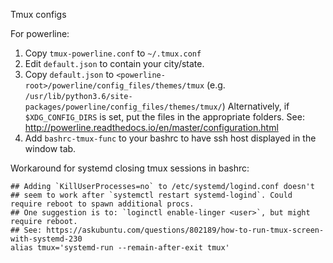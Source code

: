Tmux configs

For powerline:

1.  Copy `tmux-powerline.conf` to `~/.tmux.conf`
2.  Edit `default.json` to contain your city/state. 
3.  Copy `default.json` to `<powerline-root>/powerline/config_files/themes/tmux` (e.g. `/usr/lib/python3.6/site-packages/powerline/config_files/themes/tmux/`) Alternatively, if `$XDG_CONFIG_DIRS` is set, put the files in the appropriate folders. See: http://powerline.readthedocs.io/en/master/configuration.html
4.  Add `bashrc-tmux-func` to your bashrc to have ssh host displayed in the window tab. 


Workaround for systemd closing tmux sessions in bashrc: 

```
## Adding `KillUserProcesses=no` to /etc/systemd/logind.conf doesn't 
## seem to work after `systemctl restart systemd-logind`. Could require reboot to spawn additional procs.
## One suggestion is to: `loginctl enable-linger <user>`, but might require reboot.
## See: https://askubuntu.com/questions/802189/how-to-run-tmux-screen-with-systemd-230
alias tmux='systemd-run --remain-after-exit tmux'
```

